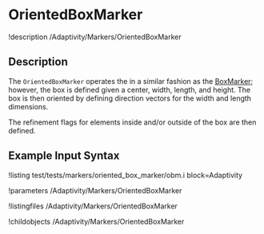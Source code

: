 
# OrientedBoxMarker
!description /Adaptivity/Markers/OrientedBoxMarker

## Description
The `OrientedBoxMarker` operates the in a similar
fashion as the [BoxMarker](/BoxMarker.md); however, the box is
defined given a center, width, length, and height. The box is then
oriented by defining direction vectors for the width and length
dimensions.

The refinement flags for elements inside and/or outside of the box are
then defined.

## Example Input Syntax
!listing test/tests/markers/oriented_box_marker/obm.i block=Adaptivity

!parameters /Adaptivity/Markers/OrientedBoxMarker

!listingfiles /Adaptivity/Markers/OrientedBoxMarker

!childobjects /Adaptivity/Markers/OrientedBoxMarker
